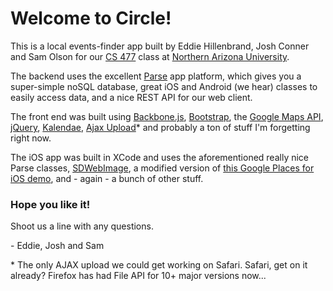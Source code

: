 # Welcome to Circle! #

This is a local events-finder app built by Eddie Hillenbrand, Josh Conner and Sam Olson for our [CS 477](http://www.cefns.nau.edu/~edo/Classes/CS477_WWW/index.html "CS 477 Homepage") class at [Northern Arizona University](http://nau.edu/).

The backend uses the excellent [Parse](https://parse.com/) app platform, which gives you a super-simple noSQL database, great iOS and Android (we hear) classes to easily access data, and a nice REST API for our web client.

The front end was built using [Backbone.js](http://documentcloud.github.com/backbone/), [Bootstrap](http://twitter.github.com/bootstrap/), the [Google Maps API](https://developers.google.com/maps/), [jQuery](http://jquery.com/), [Kalendae](https://github.com/ChiperSoft/Kalendae), [Ajax Upload](http://valums.com/ajax-upload/)\* and probably a ton of stuff I'm forgetting right now.

The iOS app was built in XCode and uses the aforementioned really nice Parse classes, [SDWebImage](https://github.com/rs/SDWebImage), a modified version of [this Google Places for iOS demo](https://github.com/jdruid/Google-Places-for-iOS-5), and - again - a bunch of other stuff.

### Hope you like it! ##
Shoot us a line with any questions.

\- Eddie, Josh and Sam



\* The only AJAX upload we could get working on Safari. Safari, get on it already? Firefox has had File API for 10+ major versions now...